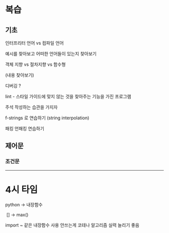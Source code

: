 # 복습

## 기초

인터프리터 언어 vs 컴파일 언어

예시를 찾아보고 어떠한 언어들이 있는지 찾아보기

객체 지향 vs 절차지향 vs 함수형

(내용 찾아보기)

디버깅 ?

lint - 스타일 가이드에 맞지 않는 것을 찾아주는 기능을 가진 프로그램

주석 작성하는 습관을 가지자

f-strings 로 연습하기 (string interpolation)

패킹 언패킹 연습하기

## 제어문

### 조건문

---

# 4시 타임

python -> 내장함수

​			[] -> max()

import ~ 같은 내장함수 사용 안쓰는게 코테나 알고리즘 실력 늘리기 좋음

